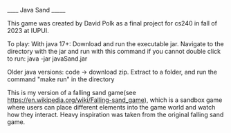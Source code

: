 ____ Java Sand _____

This game was created by David Polk as a final project for cs240 in fall of 2023 at IUPUI.

To play:
With java 17+: Download and run the executable jar. Navigate to the directory with the jar and run with this command if you cannot double click to run: java -jar javaSand.jar

Older java versions: code -> download zip. Extract to a folder, and run the command "make run" in the directory



This is my version of a falling sand game(see https://en.wikipedia.org/wiki/Falling-sand_game),
which is a sandbox game where users can place different elements into the game world and watch how they interact.
Heavy inspiration was taken from the original falling sand game.
